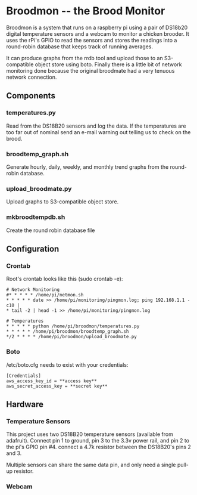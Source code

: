 # Broodmon -- the Brood Monitor

Broodmon is a system that runs on a raspberry pi using a pair of DS18b20
digital temperature sensors and a webcam to monitor a chicken brooder. It
uses the rPi's GPIO to read the sensors and stores the readings into a
round-robin database that keeps track of running averages.

It can produce graphs from the rrdb tool and upload those to an
S3-compatible object store using boto. Finally there is a little bit of
network monitoring done because the original broodmate had a very tenuous
network connection.

## Components
### temperatures.py
Read from the DS18B20 sensors and log the data. If the temperatures are too
far out of nominal send an e-mail warning out telling us to check on the
brood.

### broodtemp_graph.sh
Generate hourly, daily, weekly, and monthly trend graphs from the
round-robin database.

### upload_broodmate.py
Upload graphs to S3-compatible object store.

### mkbroodtempdb.sh
Create the round robin database file

## Configuration
### Crontab

Root's crontab looks like this (sudo crontab -e):

```
# Network Monitoring
#* * * * * /home/pi/netmon.sh
* * * * * date >> /home/pi/monitoring/pingmon.log; ping 192.168.1.1 -c10 |
* tail -2 | head -1 >> /home/pi/monitoring/pingmon.log

# Temperatures
* * * * * python /home/pi/broodmon/temperatures.py
* * * * * /home/pi/broodmon/broodtemp_graph.sh
*/2 * * * * /home/pi/broodmon/upload_broodmate.py
```

### Boto
/etc/boto.cfg needs to exist with your credentials:

```
[Credentials]
aws_access_key_id = **access key**
aws_secret_access_key = **secret key**
```

## Hardware
### Temperature Sensors
This project uses two DS18B20 temperature sensors (available from adafruit).
Connect pin 1 to ground, pin 3 to the 3.3v power rail, and pin 2 to the pi's
GPIO pin #4. connect a 4.7k resistor between the DS18B20's pins 2 and 3.

Multiple sensors can share the same data pin, and only need a single pull-up
resistor.

### Webcam
